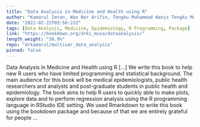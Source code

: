 ```yaml
---
title: "Data Analysis in Medicine and Health using R"
author: "Kamarul Imran, Wan Nor Arifin, Tengku Muhammad Hanis Tengku Mukhtar"
date: "2022-02-22T03:50:22Z"
tags: [Data Analysis, Medicine, Epidemiology, R Programming, Package]
link: "https://bookdown.org/drki_musa/dataanalysis/"
length_weight: "38.9%"
repo: "drkamarul/multivar_data_analysis"
pinned: false
---
```


Data Analysis in Medicine and Health using R [...] We write this book to help new R users who have limited programming and statistical background. The main audience for this book will be medical epidemiologists, public health researchers and analysts and post-graduate students in public health and epidemiology. The book aims to help R users to quickly able to make plots, explore data and to perform regression analysis using the R programming language in RStudio IDE setting. We used Rmarkdown to write this book using the bookdown package and because of that we are entirely grateful for people ...
